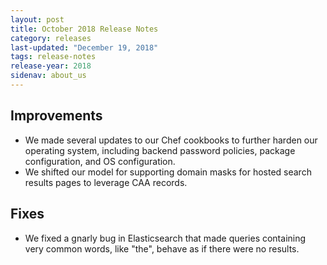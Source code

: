```yaml
---
layout: post
title: October 2018 Release Notes
category: releases
last-updated: "December 19, 2018"
tags: release-notes
release-year: 2018
sidenav: about_us
---
```


## Improvements
* We made several updates to our Chef cookbooks to further harden our operating system, including backend password policies, package configuration, and OS configuration.
* We shifted our model for supporting domain masks for hosted search results pages to leverage CAA records.

## Fixes
* We fixed a gnarly bug in Elasticsearch that made queries containing very common words, like "the", behave as if there were no results.
